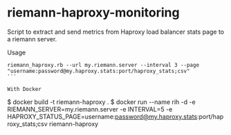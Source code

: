 # riemann-haproxy-monitoring

Script to extract and send metrics from Haproxy load balancer stats page to a riemann server. 

Usage

````
riemann_haproxy.rb --url my.riemann.server --interval 3 --page "username:password@my.haproxy.stats:port/haproxy_stats;csv"
```

With Docker

````
$ docker build -t riemann-haproxy .
$ docker run --name rih -d -e RIEMANN_SERVER=my.riemann.server -e INTERVAL=5 -e HAPROXY_STATUS_PAGE=username:password@my.haproxy.stats:port/haproxy_stats;csv riemann-haproxy
```


